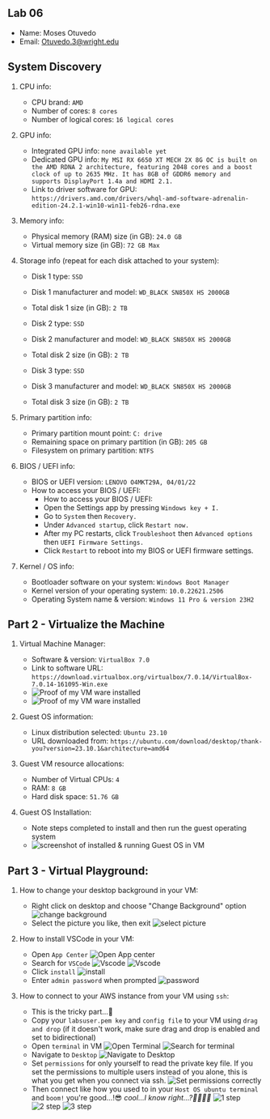 ## Lab 06

- Name: Moses Otuvedo
- Email: Otuvedo.3@wright.edu

## System Discovery

1. CPU info:
    - CPU brand: `AMD`
    - Number of cores: `8 cores`
    - Number of logical cores: `16 logical cores`

2. GPU info:
    - Integrated GPU info: `none available yet`
    - Dedicated GPU info: `My MSI RX 6650 XT MECH 2X 8G OC is built on the AMD RDNA 2 architecture, featuring 2048 cores and a boost clock of up to 2635 MHz. It has 8GB of GDDR6 memory and supports DisplayPort 1.4a and HDMI 2.1.`
    - Link to driver software for GPU: `https://drivers.amd.com/drivers/whql-amd-software-adrenalin-edition-24.2.1-win10-win11-feb26-rdna.exe`

3. Memory info:
    - Physical memory (RAM) size (in GB): `24.0 GB`
    - Virtual memory size (in GB): `72 GB Max`

4. Storage info (repeat for each disk attached to your system): 
    - Disk 1 type: `SSD`
    - Disk 1 manufacturer and model: `WD_BLACK SN850X HS 2000GB`
    - Total disk 1 size (in GB): `2 TB`

    - Disk 2 type: `SSD`
    - Disk 2 manufacturer and model: `WD_BLACK SN850X HS 2000GB`
    - Total disk 2 size (in GB): `2 TB`

    - Disk 3 type: `SSD`
    - Disk 3 manufacturer and model: `WD_BLACK SN850X HS 2000GB`
    - Total disk 3 size (in GB): `2 TB`

5. Primary partition info:
    - Primary partition mount point: `C: drive`
    - Remaining space on primary partition (in GB): `205 GB`
    - Filesystem on primary partition: `NTFS`

6. BIOS / UEFI info: 
    - BIOS or UEFI version: `LENOVO O4MKT29A, 04/01/22`
    - How to access your BIOS / UEFI:
        - How to access your BIOS / UEFI: 
        - Open the Settings app by pressing `Windows key + I.`
        - Go to `System` then `Recovery.`
        - Under `Advanced startup`, click `Restart now.`
        - After my PC restarts, click `Troubleshoot` then `Advanced options` then `UEFI Firmware Settings.`
        - Click `Restart` to reboot into my BIOS or UEFI firmware settings.

7. Kernel / OS info:
    - Bootloader software on your system: `Windows Boot Manager`
    - Kernel version of your operating system: `10.0.22621.2506`
    - Operating System name & version: `Windows 11 Pro & version 23H2`

## Part 2 - Virtualize the Machine

1. Virtual Machine Manager:
    - Software & version: `VirtualBox 7.0`
    - Link to software URL: `https://download.virtualbox.org/virtualbox/7.0.14/VirtualBox-7.0.14-161095-Win.exe`
    - ![Proof of my VM ware installed](image.png)
    - ![Proof of my VM ware installed](image-1.png)

2. Guest OS information: 
    - Linux distribution selected: `Ubuntu 23.10`
    - URL downloaded from: `https://ubuntu.com/download/desktop/thank-you?version=23.10.1&architecture=amd64`

3. Guest VM resource allocations:
    - Number of Virtual CPUs: `4`
    - RAM: `8 GB`
    - Hard disk space: `51.76 GB`

4. Guest OS Installation:
    - Note steps completed to install and then run the guest operating system
    - ![screenshot of installed & running Guest OS in VM](image-2.png)
    
## Part 3 - Virtual Playground:

1. How to change your desktop background in your VM:
    - Right click on desktop and choose "Change Background" option
    ![change background](image-13.png)
    - Select the picture you like, then exit
    ![select picture](image-14.png)

2. How to install VSCode in your VM:
    - Open `App Center`
    ![Open App center](image-8.png)
    - Search for `VSCode`
    ![Vscode](image-9.png)
    ![Vscode](image-10.png)
    - Click `install`
    ![install](image-11.png)
    - Enter `admin password` when prompted
    ![password](image-12.png)

3. How to connect to your AWS instance from your VM using `ssh`:
    - This is the tricky part...🥲
    - Copy your `labsuser.pem key` and `config file` to your VM using `drag and drop`
    (if it doesn't work, make sure drag and drop is enabled and set to bidirectional)
    - Open `terminal` in VM
    ![Open Terminal](1.png)
    ![Search for terminal](1-1.png)
    - Navigate to `Desktop`
    ![Navigate to Desktop](image-3.png)
    - Set `permissions` for only yourself to read the private key file. If you set the permissions to multiple users instead of you alone, this is what you get when you connect via ssh.
    ![Set permissions correctly](image-4.png)
    - Then connect like how you used to in your `Host OS ubuntu terminal` and `boom!` you're good...!😎 *cool...I know right...?🫱🏾‍🫲🏼*
    ![1 step](image-5.png)
    ![2 step](image-6.png)
    ![3 step](image-7.png)

